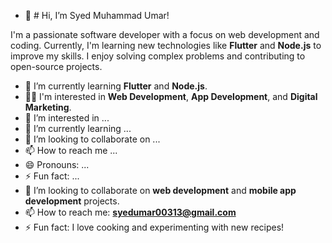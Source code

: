 - 👋 # Hi, I’m Syed Muhammad Umar!

I'm a passionate software developer with a focus on web development and coding. Currently, I'm learning new technologies like **Flutter** and **Node.js** to improve my skills. I enjoy solving complex problems and contributing to open-source projects.
- 🌱 I’m currently learning **Flutter** and **Node.js**.
- 👨‍💻 I'm interested in **Web Development**, **App Development**, and **Digital Marketing**.
- 👀 I’m interested in ...
- 🌱 I’m currently learning ...
- 💞️ I’m looking to collaborate on ...
- 📫 How to reach me ...
- 😄 Pronouns: ...
- ⚡ Fun fact: ...
- 🤝 I’m looking to collaborate on **web development** and **mobile app development** projects.
- 📫 How to reach me: **syedumar00313@gmail.com**
- ⚡ Fun fact: I love cooking and experimenting with new recipes!

<!---
syedmuhammadumer123/syedmuhammadumer123 is a ✨ special ✨ repository because its `README.md` (this file) appears on your GitHub profile.
You can click the Preview link to take a look at your changes.
--_____^•
